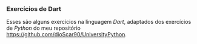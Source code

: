 ### Exercícios de Dart

Esses são alguns exercícios na linguagem _Dart_, adaptados dos exercícios de _Python_ do meu repositório https://github.com/dioScar90/UniversityPython.